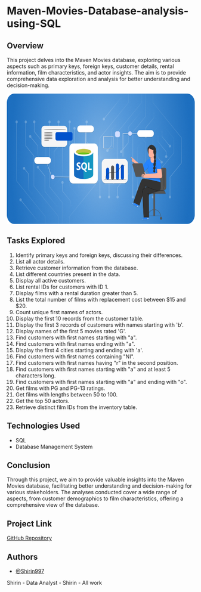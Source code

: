 # Maven-Movies-Database-analysis-using-SQL

## Overview
This project delves into the Maven Movies database, exploring various aspects such as primary keys, foreign keys, customer details, rental information, film characteristics, and actor insights. The aim is to provide comprehensive data exploration and analysis for better understanding and decision-making.
 
 <p align="center">
  <img width="600" height="350" src="What_is_SQL_Database.png">
</p>

## Tasks Explored
1. Identify primary keys and foreign keys, discussing their differences.
2. List all actor details.
3. Retrieve customer information from the database.
4. List different countries present in the data.
5. Display all active customers.
6. List rental IDs for customers with ID 1.
7. Display films with a rental duration greater than 5.
8. List the total number of films with replacement cost between $15 and $20.
9. Count unique first names of actors.
10. Display the first 10 records from the customer table.
11. Display the first 3 records of customers with names starting with 'b'.
12. Display names of the first 5 movies rated 'G'.
13. Find customers with first names starting with "a".
14. Find customers with first names ending with "a".
15. Display the first 4 cities starting and ending with 'a'.
16. Find customers with first names containing "NI".
17. Find customers with first names having "r" in the second position.
18. Find customers with first names starting with "a" and at least 5 characters long.
19. Find customers with first names starting with "a" and ending with "o".
20. Get films with PG and PG-13 ratings.
21. Get films with lengths between 50 to 100.
22. Get the top 50 actors.
23. Retrieve distinct film IDs from the inventory table.

## Technologies Used
- SQL
- Database Management System

## Conclusion
Through this project, we aim to provide valuable insights into the Maven Movies database, facilitating better understanding and decision-making for various stakeholders. The analyses conducted cover a wide range of aspects, from customer demographics to film characteristics, offering a comprehensive view of the database.

## Project Link
[GitHub Repository]()

## Authors

- [@Shirin997](https://github.com/Shirin997)

Shirin - Data Analyst - Shirin - All work
